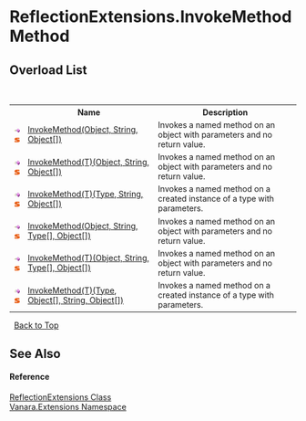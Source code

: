# ReflectionExtensions.InvokeMethod Method 
 


## Overload List
&nbsp;<table><tr><th></th><th>Name</th><th>Description</th></tr><tr><td>![Public method](media/pubmethod.gif "Public method")![Static member](media/static.gif "Static member")</td><td><a href="cc997716-244b-d4f1-e26d-139cc82ce6b0">InvokeMethod(Object, String, Object[])</a></td><td>
Invokes a named method on an object with parameters and no return value.</td></tr><tr><td>![Public method](media/pubmethod.gif "Public method")![Static member](media/static.gif "Static member")</td><td><a href="39c67efc-5f5d-9e71-64bc-8e89b4589f75">InvokeMethod(T)(Object, String, Object[])</a></td><td>
Invokes a named method on an object with parameters and no return value.</td></tr><tr><td>![Public method](media/pubmethod.gif "Public method")![Static member](media/static.gif "Static member")</td><td><a href="65d5bfbd-233b-2617-8dac-f152b78c847b">InvokeMethod(T)(Type, String, Object[])</a></td><td>
Invokes a named method on a created instance of a type with parameters.</td></tr><tr><td>![Public method](media/pubmethod.gif "Public method")![Static member](media/static.gif "Static member")</td><td><a href="35c20259-aa16-9a35-254f-8bf630272463">InvokeMethod(Object, String, Type[], Object[])</a></td><td>
Invokes a named method on an object with parameters and no return value.</td></tr><tr><td>![Public method](media/pubmethod.gif "Public method")![Static member](media/static.gif "Static member")</td><td><a href="4a4da18e-d1a2-3a1f-28b0-10fb9f9646e6">InvokeMethod(T)(Object, String, Type[], Object[])</a></td><td>
Invokes a named method on an object with parameters and no return value.</td></tr><tr><td>![Public method](media/pubmethod.gif "Public method")![Static member](media/static.gif "Static member")</td><td><a href="36b357a6-7706-885c-d508-01c2a00ef653">InvokeMethod(T)(Type, Object[], String, Object[])</a></td><td>
Invokes a named method on a created instance of a type with parameters.</td></tr></table>&nbsp;
<a href="#reflectionextensions.invokemethod-method">Back to Top</a>

## See Also


#### Reference
<a href="00588eb4-ca31-ef7e-81da-3ce105aa9b63">ReflectionExtensions Class</a><br /><a href="9abe54ff-18ce-e333-beed-30e855655381">Vanara.Extensions Namespace</a><br />